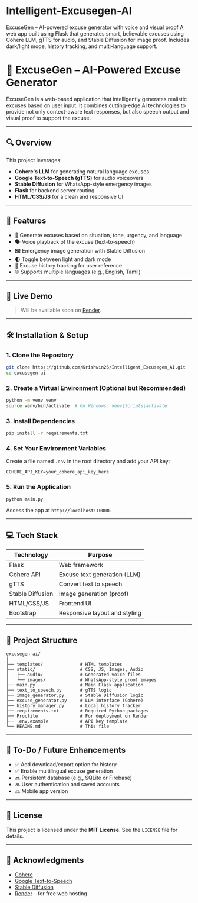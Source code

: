 # Intelligent-Excusegen-AI
ExcuseGen – AI-powered excuse generator with voice and visual proof  A web app built using Flask that generates smart, believable excuses using Cohere LLM, gTTS for audio, and Stable Diffusion for image proof. Includes dark/light mode, history tracking, and multi-language support.

# 🤖 ExcuseGen – AI-Powered Excuse Generator

ExcuseGen is a web-based application that intelligently generates realistic excuses based on user input. It combines cutting-edge AI technologies to provide not only context-aware text responses, but also speech output and visual proof to support the excuse.

---

## 🔍 Overview

This project leverages:

- **Cohere's LLM** for generating natural language excuses
- **Google Text-to-Speech (gTTS)** for audio voiceovers
- **Stable Diffusion** for WhatsApp-style emergency images
- **Flask** for backend server routing
- **HTML/CSS/JS** for a clean and responsive UI

---

## 🌟 Features

- 🎯 Generate excuses based on situation, tone, urgency, and language
- 🗣️ Voice playback of the excuse (text-to-speech)
- 🖼️ Emergency image generation with Stable Diffusion
- 🌓 Toggle between light and dark mode
- 🧾 Excuse history tracking for user reference
- 🌐 Supports multiple languages (e.g., English, Tamil)

---

## 🚀 Live Demo

> Will be available soon on [Render](https://render.com).

---

## 🛠️ Installation & Setup

### 1. Clone the Repository

```bash
git clone https://github.com/Krishwin26/Intelligent_Excusegen_AI.git
cd excusegen-ai
```

### 2. Create a Virtual Environment (Optional but Recommended)

```bash
python -m venv venv
source venv/bin/activate  # On Windows: venv\Scripts\activate
```

### 3. Install Dependencies

```bash
pip install -r requirements.txt
```

### 4. Set Your Environment Variables

Create a file named `.env` in the root directory and add your API key:

```env
COHERE_API_KEY=your_cohere_api_key_here
```

### 5. Run the Application

```bash
python main.py
```

Access the app at `http://localhost:10000`.

---

## 💻 Tech Stack

| Technology     | Purpose                         |
|----------------|----------------------------------|
| Flask          | Web framework                    |
| Cohere API     | Excuse text generation (LLM)     |
| gTTS           | Convert text to speech           |
| Stable Diffusion | Image generation (proof)       |
| HTML/CSS/JS    | Frontend UI                      |
| Bootstrap      | Responsive layout and styling    |

---

## 📁 Project Structure

```
excusegen-ai/
│
├── templates/              # HTML templates
├── static/                 # CSS, JS, Images, Audio
│   ├── audio/              # Generated voice files
│   └── images/             # WhatsApp-style proof images
├── main.py                 # Main Flask application
├── text_to_speech.py       # gTTS logic
├── image_generator.py      # Stable Diffusion logic
├── excuse_generator.py     # LLM interface (Cohere)
├── history_manager.py      # Local history tracker
├── requirements.txt        # Required Python packages
├── Procfile                # For deployment on Render
├── .env.example            # API key template
└── README.md               # This file
```

---

## 📌 To-Do / Future Enhancements

- ✅ Add download/export option for history
- ✅ Enable multilingual excuse generation
- 🔜 Persistent database (e.g., SQLite or Firebase)
- 🔜 User authentication and saved accounts
- 🔜 Mobile app version

---

## 📝 License

This project is licensed under the **MIT License**. See the `LICENSE` file for details.

---

## 🙌 Acknowledgments

- [Cohere](https://cohere.com)
- [Google Text-to-Speech](https://pypi.org/project/gTTS/)
- [Stable Diffusion](https://stability.ai/)
- [Render](https://render.com) – for free web hosting

